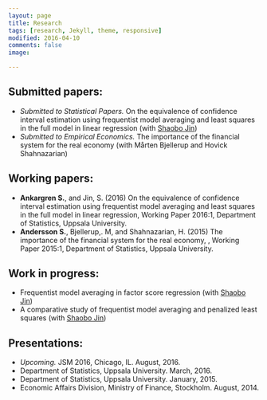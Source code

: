 ```yaml
---
layout: page
title: Research
tags: [research, Jekyll, theme, responsive]
modified: 2016-04-10
comments: false
image:

---
```


## Submitted papers:

* *Submitted to Statistical Papers.* On the equivalence of confidence interval estimation using frequentist model averaging and least squares in the full model in linear regression (with [Shaobo Jin](http://katalog.uu.se/profile/?id=N11-1506))
* *Submitted to Empirical Economics.* The importance of the financial system for the real economy (with Mårten Bjellerup and Hovick Shahnazarian)

## Working papers:

* **Ankargren S.**, and Jin, S. (2016) On the equivalence of confidence interval estimation using frequentist model averaging and least squares in the full model in linear regression, Working Paper 2016:1, Department of Statistics, Uppsala University.
* **Andersson S.**, Bjellerup,. M, and Shahnazarian, H. (2015) The importance of the financial system for the real economy, , Working Paper 2015:1, Department of Statistics, Uppsala University.

## Work in progress:

* Frequentist model averaging in factor score regression (with [Shaobo Jin](http://katalog.uu.se/profile/?id=N11-1506))
* A comparative study of frequentist model averaging and penalized least squares (with [Shaobo Jin](http://katalog.uu.se/profile/?id=N11-1506))

## Presentations:

* *Upcoming.* JSM 2016, Chicago, IL. August, 2016.
* Department of Statistics, Uppsala University. March, 2016.
* Department of Statistics, Uppsala University. January, 2015.
* Economic Affairs Division, Ministry of Finance, Stockholm. August, 2014.